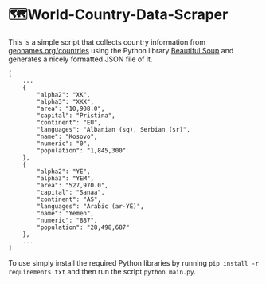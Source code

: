 # 🗺️World-Country-Data-Scraper
This is a simple script that collects country information from [geonames.org/countries](https://www.geonames.org/countries/) using the Python library [Beautiful Soup](https://www.crummy.com/software/BeautifulSoup/bs4/doc/) and generates a nicely formatted JSON file of it.

```
[
    ...
    {
        "alpha2": "XK",
        "alpha3": "XKX",
        "area": "10,908.0",
        "capital": "Pristina",
        "continent": "EU",
        "languages": "Albanian (sq), Serbian (sr)",
        "name": "Kosovo",
        "numeric": "0",
        "population": "1,845,300"
    },
    {
        "alpha2": "YE",
        "alpha3": "YEM",
        "area": "527,970.0",
        "capital": "Sanaa",
        "continent": "AS",
        "languages": "Arabic (ar-YE)",
        "name": "Yemen",
        "numeric": "887",
        "population": "28,498,687"
    },
    ...
]
```
To use simply install the required Python libraries by running `pip install -r requirements.txt` and then run the script `python main.py`.
